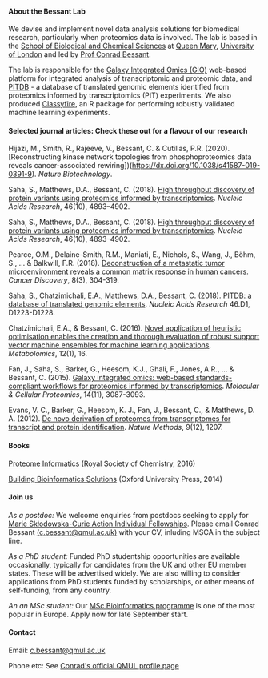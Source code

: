 #### About the Bessant Lab

We devise and implement novel data analysis solutions for biomedical research, particularly when proteomics data is involved. The lab is based in the [School of Biological and Chemical Sciences](http://www.sbcs.qmul.ac.uk/) at [Queen Mary](http://www.qmul.ac.uk/), [University of London](https://london.ac.uk/) and led by [Prof Conrad Bessant](http://www.sbcs.qmul.ac.uk/staff/conradbessant.html).

The lab is responsible for the [Galaxy Integrated Omics (GIO)](http://gio.sbcs.qmul.ac.uk) web-based platform for integrated analysis of transcriptomic and proteomic data, and [PITDB](http://pitdb.org) - a database of translated genomic elements identified from proteomics informed by transcriptomics (PIT) experiments. We also produced [Classyfire](https://cran.r-project.org/src/contrib/Archive/classyfire/), an R package for performing robustly validated machine learning experiments.  

#### Selected journal articles: Check these out for a flavour of our research

Hijazi, M., Smith, R., Rajeeve, V., Bessant, C. & Cutillas, P.R. (2020). [Reconstructing kinase network topologies from phosphoproteomics data reveals cancer-associated rewiring])(https://dx.doi.org/10.1038/s41587-019-0391-9). *Nature Biotechnology*.

Saha, S., Matthews, D.A., Bessant, C. (2018). [High throughput discovery of protein variants using proteomics informed by transcriptomics](https://dx.doi.org/10.1093/nar/gky295). *Nucleic Acids Research*, 46(10), 4893–4902.

Saha, S., Matthews, D.A., Bessant, C. (2018). [High throughput discovery of protein variants using proteomics informed by transcriptomics](https://dx.doi.org/10.1093/nar/gky295). *Nucleic Acids Research*, 46(10), 4893–4902.

Pearce, O.M., Delaine-Smith, R.M., Maniati, E., Nichols, S., Wang, J., Böhm, S., ... & Balkwill, F.R. (2018). [Deconstruction of a metastatic tumor microenvironment reveals a common matrix response in human cancers](http://cancerdiscovery.aacrjournals.org/content/8/3/304). *Cancer Discovery*, 8(3), 304-319.

Saha, S., Chatzimichali, E.A., Matthews, D.A., Bessant, C. (2018). [PITDB: a database of translated genomic elements](https://academic.oup.com/nar/article/46/D1/D1223/4372529). *Nucleic Acids Research* 46.D1, D1223-D1228.

Chatzimichali, E.A., & Bessant, C. (2016). [Novel application of heuristic optimisation enables the creation and thorough evaluation of robust support vector machine ensembles for machine learning applications](https://link.springer.com/article/10.1007/s11306-015-0894-4). *Metabolomics*, 12(1), 16.

Fan, J., Saha, S., Barker, G., Heesom, K.J., Ghali, F., Jones, A.R., ... & Bessant, C. (2015). [Galaxy integrated omics: web-based standards-compliant workflows for proteomics informed by transcriptomics](http://www.mcponline.org/content/14/11/3087.short). *Molecular & Cellular Proteomics*, 14(11), 3087-3093.

Evans, V. C., Barker, G., Heesom, K. J., Fan, J., Bessant, C., & Matthews, D. A. (2012). [De novo derivation of proteomes from transcriptomes for transcript and protein identification](https://www.nature.com/articles/nmeth.2227). *Nature Methods*, 9(12), 1207.

#### Books

[Proteome Informatics](http://pubs.rsc.org/en/content/ebook/978-1-78262-428-8) (Royal Society of Chemistry, 2016)

[Building Bioinformatics Solutions](https://global.oup.com/academic/product/building-bioinformatics-solutions-9780199658565) (Oxford University Press, 2014)

#### Join us

*As a postdoc:* We welcome enquiries from postdocs seeking to apply for [Marie Skłodowska-Curie Action Individual Fellowships](https://ec.europa.eu/research/mariecurieactions/actions/individual-fellowships_en). Please email Conrad Bessant [(c.bessant@qmul.ac.uk)](mailto:c.bessant@qmul.ac.uk) with your CV, inluding MSCA in the subject line.

*As a PhD student:* Funded PhD studentship opportunities are available occasionally, typically for candidates from the UK and other EU member states. These will be advertised widely. We are also willing to consider applications from PhD students funded by scholarships, or other means of self-funding, from any country.

*An an MSc student:* Our [MSc Bioinformatics programme](https://qmul.ac.uk/msc-bioinfo) is one of the most popular in Europe. Apply now for late September start.

#### Contact

Email: [c.bessant@qmul.ac.uk](mailto:c.bessant@qmul.ac.uk)

Phone etc: See [Conrad's official QMUL profile page](http://www.sbcs.qmul.ac.uk/staff/conradbessant.html)

